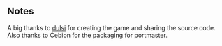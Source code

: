 ## Notes

A big thanks to [dulsi](https://github.com/dulsi/PinballDiscRoom) for creating the game and sharing the source code. Also thanks to Cebion for the packaging for portmaster.

